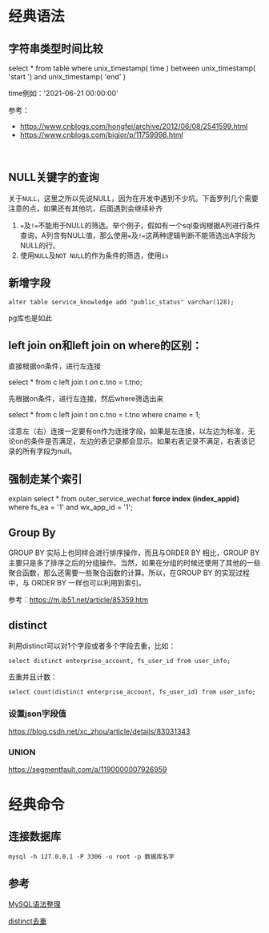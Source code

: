 # 经典语法



## 字符串类型时间比较

select * from table where unix_timestamp( time ) between unix_timestamp( 'start ') and unix_timestamp( 'end' ) 

time例如：'2021-06-21 00:00:00'

参考：

- https://www.cnblogs.com/hongfei/archive/2012/06/08/2541599.html
- https://www.cnblogs.com/bigjor/p/11759998.html

​           





## NULL关键字的查询

关于`NULL`，这里之所以先说NULL，因为在开发中遇到不少坑。下面罗列几个需要注意的点，如果还有其他坑，后面遇到会继续补齐

1. `=`及`!=`不能用于NULL的筛选。举个例子，假如有一个sql查询根据A列进行条件查询，A列含有NULL值，那么使用`=`及`!=`这两种逻辑判断不能筛选出A字段为NULL的行。
2. 使用`NULL`及`NOT NULL`的作为条件的筛选，使用`is`







## 新增字段

`alter table service_knowledge add "public_status" varchar(128);`

pg库也是如此





## left join on和left join on where的区别：

直接根据on条件，进行左连接

select * from c left join t on c.tno = t.tno;



先根据on条件，进行左连接，然后where筛选出来

select * from c left join t on c.tno = t.tno where cname = 1;



注意左（右）连接一定要有on作为连接字段，如果是左连接，以左边为标准，无论on的条件是否满足，左边的表记录都会显示。如果右表记录不满足，右表该记录的所有字段为null。





## 强制走某个索引

 explain select * from outer_service_wechat **force index (index_appid)** where fs_ea = '1' and wx_app_id = '1';





## Group By

GROUP BY 实际上也同样会进行排序操作，而且与ORDER BY 相比，GROUP BY 主要只是多了排序之后的分组操作。当然，如果在分组的时候还使用了其他的一些聚合函数，那么还需要一些聚合函数的计算。所以，在GROUP BY 的实现过程中，与 ORDER BY 一样也可以利用到索引。

参考：https://m.jb51.net/article/85359.htm





## distinct

利用distinct可以对1个字段或者多个字段去重，比如：

`select distinct enterprise_account, fs_user_id from user_info;`



去重并且计数：

`select count(distinct enterprise_account, fs_user_id) from user_info;`





### 设置json字段值

https://blog.csdn.net/xc_zhou/article/details/83031343



### UNION

https://segmentfault.com/a/1190000007926959







# 经典命令



## 连接数据库

`mysql -h 127.0.0.1 -P 3306 -u root -p 数据库名字`









## 参考

[MySQL语法整理](https://segmentfault.com/a/1190000012726297)

[distinct去重](https://blog.csdn.net/djun100/article/details/10452165)